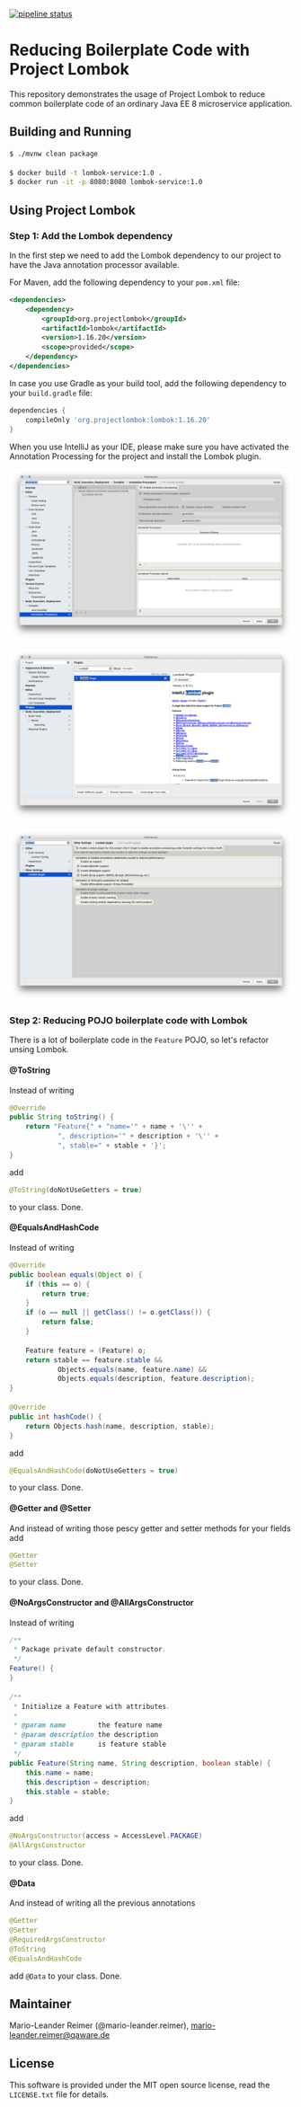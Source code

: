 [![pipeline status](https://gitlab.qaware.de/qaware/qacampus/lombok-service/badges/master/pipeline.svg)](https://gitlab.qaware.de/qaware/qacampus/lombok-service/commits/master)

# Reducing Boilerplate Code with Project Lombok

This repository demonstrates the usage of Project Lombok to reduce common boilerplate code
of an ordinary Java EE 8 microservice application.

## Building and Running

```bash
$ ./mvnw clean package

$ docker build -t lombok-service:1.0 .
$ docker run -it -p 8080:8080 lombok-service:1.0 
```

## Using Project Lombok

### Step 1: Add the Lombok dependency

In the first step we need to add the Lombok dependency to our project to have the
Java annotation processor available.

For Maven, add the following dependency to your `pom.xml` file:
```xml
<dependencies>
    <dependency>
        <groupId>org.projectlombok</groupId>
        <artifactId>lombok</artifactId>
        <version>1.16.20</version>
        <scope>provided</scope>
    </dependency>
</dependencies>
```

In case you use Gradle as your build tool, add the following dependency to your `build.gradle` file:
```groovy
dependencies {
	compileOnly 'org.projectlombok:lombok:1.16.20'
}
```

When you use IntelliJ as your IDE, please make sure you have activated the Annotation
Processing for the project and install the Lombok plugin.

![IntelliJ Annotation Processing](intellij-apt.png)

![IntelliJ Plugins](intellij-plugins.png)

![IntelliJ Lombok Config](intellij-lombok.png)


### Step 2: Reducing POJO boilerplate code with Lombok

There is a lot of boilerplate code in the `Feature` POJO, so let's refactor unsing Lombok.

#### @ToString

Instead of writing
```java
@Override
public String toString() {
    return "Feature{" + "name='" + name + '\'' +
            ", description='" + description + '\'' +
            ", stable=" + stable + '}';
}
```

add 
```java 
@ToString(doNotUseGetters = true)
``` 
to your class. Done.

#### @EqualsAndHashCode

Instead of writing
```java
@Override
public boolean equals(Object o) {
    if (this == o) {
        return true;
    }
    if (o == null || getClass() != o.getClass()) {
        return false;
    }

    Feature feature = (Feature) o;
    return stable == feature.stable &&
            Objects.equals(name, feature.name) &&
            Objects.equals(description, feature.description);
}

@Override
public int hashCode() {
    return Objects.hash(name, description, stable);
}
```

add 
```java 
@EqualsAndHashCode(doNotUseGetters = true)
``` 
to your class. Done.

#### @Getter and @Setter

And instead of writing those pescy getter and setter methods for your fields add
```java
@Getter
@Setter
```
to your class. Done.

#### @NoArgsConstructor and @AllArgsConstructor

Instead of writing
```java
/**
 * Package private default constructor.
 */
Feature() {
}

/**
 * Initialize a Feature with attributes.
 *
 * @param name        the feature name
 * @param description the description
 * @param stable      is feature stable
 */
public Feature(String name, String description, boolean stable) {
    this.name = name;
    this.description = description;
    this.stable = stable;
}
```

add 
```java 
@NoArgsConstructor(access = AccessLevel.PACKAGE)
@AllArgsConstructor
``` 
to your class. Done.

#### @Data

And instead of writing all the previous annotations
```java
@Getter
@Setter
@RequiredArgsConstructor
@ToString
@EqualsAndHashCode
``` 

add ```@Data``` to your class. Done.

## Maintainer

Mario-Leander Reimer (@mario-leander.reimer), <mario-leander.reimer@qaware.de>

## License

This software is provided under the MIT open source license, read the `LICENSE.txt` 
file for details.